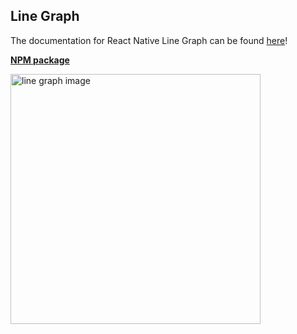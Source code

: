 ## Line Graph

The documentation for React Native Line Graph can be found [here](https://chartiful.io/react-native/line-graph)!

**[NPM package](https://www.npmjs.com/package/@chartiful/react-native-line-graph)**

<img src="https://seanwatters.io/images/@chartiful-react-native-line-graph.png" height="400px" alt="line graph image">

